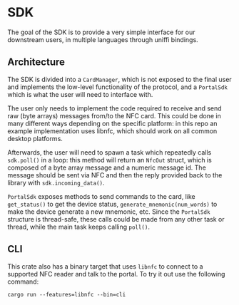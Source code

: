 # SDK

The goal of the SDK is to provide a very simple interface for our downstream users, in multiple languages through uniffi bindings.

## Architecture

The SDK is divided into a `CardManager`, which is not exposed to the final user and implements the low-level functionality of the protocol, and a `PortalSdk` which is what the user will need to interface with.

The user only needs to implement the code required to receive and send raw (byte arrays) messages from/to the NFC card. This could be done in many different ways depending on the specific platform: in this repo an example implementation uses libnfc, which should work on all common desktop platforms.

Afterwards, the user will need to spawn a task which repeatedly calls `sdk.poll()` in a loop: this method will return an `NfcOut` struct, which is composed of a byte array message and a numeric message id. The message should be sent via NFC and then the reply provided back to the library with `sdk.incoming_data()`.

`PortalSdk` exposes methods to send commands to the card, like `get_status()` to get the device status, `generate_mnemonic(num_words)` to make the device generate a new mnemonic, etc. Since the `PortalSdk` structure is thread-safe, these calls could be made from any other task or thread, while the main task keeps calling `poll()`.

## CLI

This crate also has a binary target that uses `libnfc` to connect to a supported NFC reader and talk to the portal. To try it out use the following command:

```
cargo run --features=libnfc --bin=cli
```
